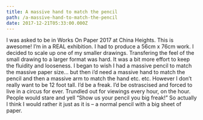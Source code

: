 ```yaml
---
title: A massive hand to match the pencil
path: /a-massive-hand-to-match-the-pencil
date: 2017-12-21T05:33:00.000Z
---
```

I was asked to be in Works On Paper 2017 at China Heights. This is awesome! I’m in a REAL exhibition. I had to produce a 56cm x 76cm work. I decided to scale up one of my smaller drawings. Transfering the feel of the small drawing to a larger format was hard. It was a bit more effort to keep the fluidity and looseness. I began to wish I had a massive pencil to match the massive paper size… but then i’d need a massive hand to match the pencil and then a massive arm to match the hand etc. etc. However I don’t really want to be 12 foot tall. I’d be a freak. I’d be ostrascised and forced to live in a circus for ever. Trundled out for viewings every hour, on the hour. People would stare and yell “Show us your pencil you big freak!” So actually I think I would rather it just as it is – a normal pencil with a big sheet of paper.
